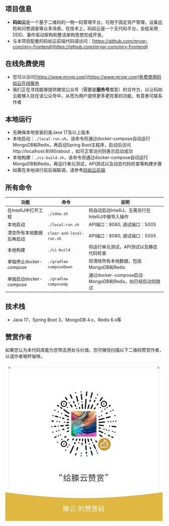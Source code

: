 ## 项目信息
- **码如云**是一个基于二维码的一物一码管理平台，可用于固定资产管理，设备巡检和问卷调查等众多场景。在技术上，码如云是一个无代码平台，全程采用DDD、事件驱动架构和整洁架构思想完成开发。
- 与本项目配套的码如云前端代码请访问：[https://github.com/mryqr-com/mry-frontend](https://github.com/mryqr-com/mry-frontend)

## 在线免费使用
- 您可以访问[https://www.mryqr.com](https://www.mryqr.com)免费使用码如云在线服务
- 我们正在寻找能够提供微信公众号（需要是**服务号**类型）的合作方，以让码如云能够入驻在该公众号中，从而为用户提供更多更完善的功能，有意者可联系作者

## 本地运行
- 先确保本地安装的是Java 17及以上版本
- 本地启动：`./local-run.sh`，该命令将通过docker-compose自动运行MongoDB和Redis，再启动Spring Boot主程序，启动后访问 http://localhost:8080/about ，如可正常访问则表示启动成功
- 本地构建：`./ci-build.sh`，该命令将通过docker-compose自动运行MongoDB和Redis，再运行单元测试，API测试以及动态代码检查等构建步骤
- 如需在本地进行前后端联调，请参考[码如云前端](https://github.com/mryqr-com/mry-frontend)

## 所有命令

| 功能                 | 命令                                                                                   | 说明                                       |
|--------------------|--------------------------------------------------------------------------------------|------------------------------------------|
| 在IntelliJ中打开工程     | `./idea.sh`                                                                          | 将自动启动IntelliJ，无需另行在IntelliJ中做导入操作        |
| 本地启动               | `./local-run.sh`                                                                     | API端口：8080, 调试端口：5005                    |
| 清空所有本地数据后再启动       | `clear-and-local-run.sh`                                                                | API端口：8080, 调试端口：5005                    |
| 本地构建               | `./ci-build`                                                                         | 将运行单元测试，API测试以及静态代码检查                    |
| 单独停止docker-compose | `./gradlew composeDown`                                                              | 将清除所有本地数据，包括MongoDB和Redis                |
| 单独启动docker-compose | `./gradlew composeUp`                                                                | 通过docker-compose启动MongoDB和Redis，如已经启动则跳过 |


## 技术栈
- Java 17，Spring Boot 3，MongoDB 4.x，Redis 6.x等


## 赞赏作者

如果您认为本代码库能为您带去用处与价值，您可微信扫描以下二维码赞赏作者，以请作者喝杯咖啡。

![赞赏作者](./donation.jpeg)


